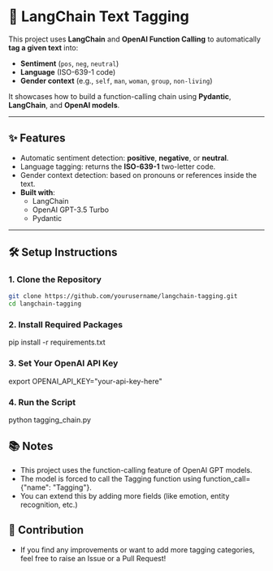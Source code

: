 # 📄 LangChain Text Tagging

This project uses **LangChain** and **OpenAI Function Calling** to automatically **tag a given text** into:

- **Sentiment** (`pos`, `neg`, `neutral`)
- **Language** (ISO-639-1 code)
- **Gender context** (e.g., `self`, `man`, `woman`, `group`, `non-living`)

It showcases how to build a function-calling chain using **Pydantic**, **LangChain**, and **OpenAI models**.

---

## ✨ Features

- Automatic sentiment detection: **positive**, **negative**, or **neutral**.
- Language tagging: returns the **ISO-639-1** two-letter code.
- Gender context detection: based on pronouns or references inside the text.
- **Built with**:
  - LangChain
  - OpenAI GPT-3.5 Turbo
  - Pydantic

---

## 🛠️ Setup Instructions

### 1. Clone the Repository
```bash
git clone https://github.com/yourusername/langchain-tagging.git
cd langchain-tagging
```

### 2. Install Required Packages
pip install -r requirements.txt

### 3. Set Your OpenAI API Key
export OPENAI_API_KEY="your-api-key-here"

### 4. Run the Script
python tagging_chain.py

## 📚 Notes
- This project uses the function-calling feature of OpenAI GPT models.
- The model is forced to call the Tagging function using function_call={"name": "Tagging"}.
- You can extend this by adding more fields (like emotion, entity recognition, etc.)

## 🤝 Contribution
- If you find any improvements or want to add more tagging categories, feel free to raise an Issue or a Pull Request!


